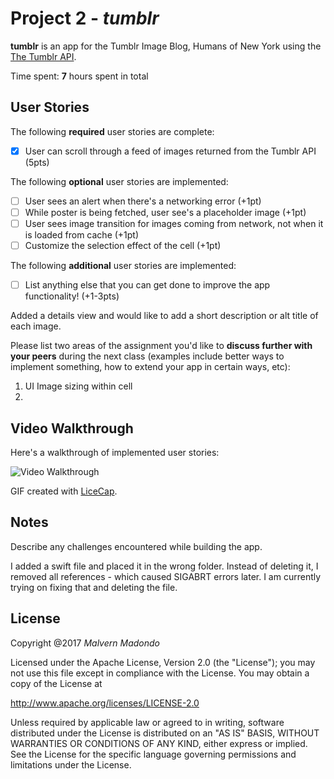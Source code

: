 # Project 2 - *tumblr*

**tumblr** is an app for the Tumblr Image Blog, Humans of New York  using the [The Tumblr API](https://www.tumblr.com/docs/en/api/v2#posts).

Time spent: **7** hours spent in total

## User Stories

The following **required** user stories are complete:

- [x] User can scroll through a feed of images returned from the Tumblr API (5pts)

The following **optional** user stories are implemented:

- [ ] User sees an alert when there's a networking error (+1pt)
- [ ] While poster is being fetched, user see's a placeholder image (+1pt)
- [ ] User sees image transition for images coming from network, not when it is loaded from cache (+1pt)
- [ ] Customize the selection effect of the cell (+1pt)

The following **additional** user stories are implemented:

- [ ] List anything else that you can get done to improve the app functionality! (+1-3pts)

Added a details view and would like to add a short description or alt title of each image.

Please list two areas of the assignment you'd like to **discuss further with your peers** during the next class (examples include better ways to implement something, how to extend your app in certain ways, etc):

1. UI Image sizing within cell
2.

## Video Walkthrough

Here's a walkthrough of implemented user stories:

<img src='https://i.imgur.com/DsBYrkq.gif' title='Video Walkthrough' width='' alt='Video Walkthrough' />

GIF created with [LiceCap](http://www.cockos.com/licecap/).

## Notes

Describe any challenges encountered while building the app.

I added a swift file and placed it in the wrong folder. Instead of deleting it, I removed all references - which caused SIGABRT errors later. I am currently trying on fixing that and deleting the file.

## License

Copyright @2017 *Malvern Madondo*

Licensed under the Apache License, Version 2.0 (the "License");
you may not use this file except in compliance with the License.
You may obtain a copy of the License at

http://www.apache.org/licenses/LICENSE-2.0

Unless required by applicable law or agreed to in writing, software
distributed under the License is distributed on an "AS IS" BASIS,
WITHOUT WARRANTIES OR CONDITIONS OF ANY KIND, either express or implied.
See the License for the specific language governing permissions and
limitations under the License.
